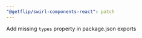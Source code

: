 ```yaml
---
"@getflip/swirl-components-react": patch
---
```


Add missing `types` property in package.json exports
